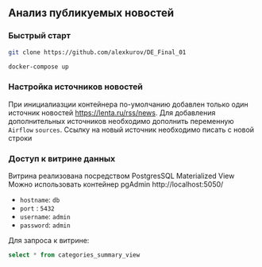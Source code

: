 ## Анализ публикуемых новостей

### Быстрый старт

  ```sh
  git clone https://github.com/alexkurov/DE_Final_01
  ```
  ```sh
  docker-compose up
  ```
  
### Настройка источников новостей

  При инициалиазции контейнера по-умолчанию добавлен только один источник новостей https://lenta.ru/rss/news.
  Для добавления дополнительных источников необходимо дополнить переменную `Airflow` `sources`. 
  Ссылку на новый источник необходимо писать с новой строки

### Доступ к витрине данных

  Витрина реализована посредством PostgresSQL Materialized View
  Можно использовать контейнер pgAdmin http://localhost:5050/
  * `hostname`: `db`
  * `port`    : `5432`
  * `username`: `admin`
  * `password`: `admin`
    
  Для запроса к витрине:
  
  ```sql
  select * from categories_summary_view
  ```
